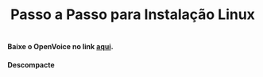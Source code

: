 <h1 align=center>Passo a Passo para Instalação Linux<h1>

<h4>Baixe o OpenVoice no link <a href="https://github.com/OpenVoiceForAll/OpenVoice-Karaoke-for-All/releases/tag/Linux">aqui</a>.</h4>
<h4>Descompacte</h4>
